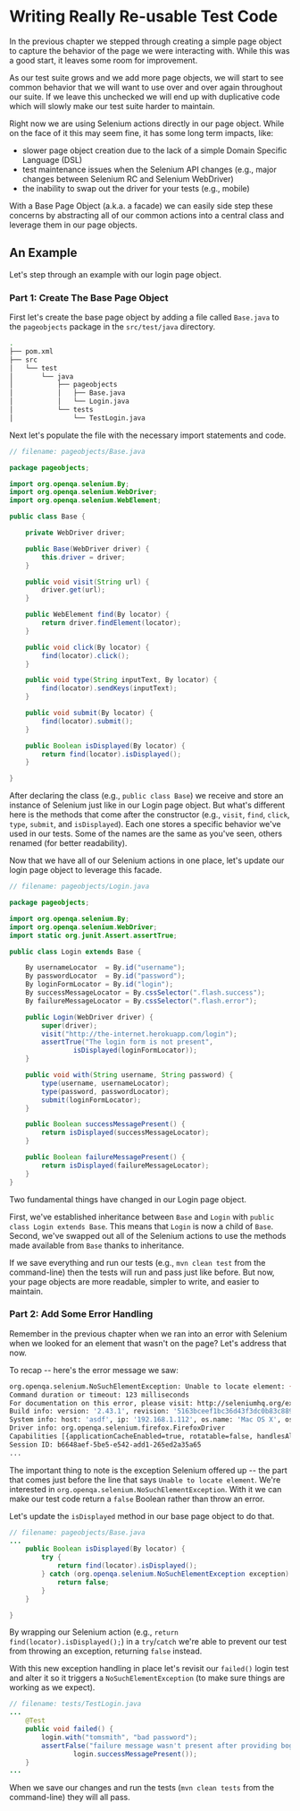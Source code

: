 # Writing Really Re-usable Test Code

In the previous chapter we stepped through creating a simple page object to capture the behavior of the page we were interacting with. While this was a good start, it leaves some room for improvement.

As our test suite grows and we add more page objects, we will start to see common behavior that we will want to use over and over again throughout our suite. If we leave this unchecked we will end up with duplicative code which will slowly make our test suite harder to maintain. 

Right now we are using Selenium actions directly in our page object. While on the face of it this may seem fine, it has some long term impacts, like:

+ slower page object creation due to the lack of a simple Domain Specific Language (DSL)
+ test maintenance issues when the Selenium API changes (e.g., major changes between Selenium RC and Selenium WebDriver)
+ the inability to swap out the driver for your tests (e.g., mobile)

With a Base Page Object (a.k.a. a facade) we can easily side step these concerns by abstracting all of our common actions into a central class and leverage them in our page objects.

## An Example

Let's step through an example with our login page object.

### Part 1: Create The Base Page Object

First let's create the base page object by adding a file called `Base.java` to the `pageobjects` package in the `src/test/java` directory.

```sh
.
├── pom.xml
├── src
│   └── test
│       └── java
│           ├── pageobjects
│           │   ├── Base.java
│           │   └── Login.java
│           └── tests
│               └── TestLogin.java
```

Next let's populate the file with the necessary import statements and code.

```java
// filename: pageobjects/Base.java

package pageobjects;

import org.openqa.selenium.By;
import org.openqa.selenium.WebDriver;
import org.openqa.selenium.WebElement;

public class Base {

    private WebDriver driver;

    public Base(WebDriver driver) {
        this.driver = driver;
    }

    public void visit(String url) {
        driver.get(url);
    }

    public WebElement find(By locator) {
        return driver.findElement(locator);
    }

    public void click(By locator) {
        find(locator).click();
    }

    public void type(String inputText, By locator) {
        find(locator).sendKeys(inputText);
    }

    public void submit(By locator) {
        find(locator).submit();
    }

    public Boolean isDisplayed(By locator) {
        return find(locator).isDisplayed();
    }

}
```

After declaring the class (e.g., `public class Base`) we receive and store an instance of Selenium just like in our Login page object. But what's different here is the methods that come after the constructor (e.g., `visit`, `find`, `click`, `type`, `submit`, and `isDisplayed`). Each one stores a specific behavior we've used in our tests. Some of the names are the same as you've seen, others renamed (for better readability).

Now that we have all of our Selenium actions in one place, let's update our login page object to leverage this facade.

```java
// filename: pageobjects/Login.java

package pageobjects;

import org.openqa.selenium.By;
import org.openqa.selenium.WebDriver;
import static org.junit.Assert.assertTrue;

public class Login extends Base {

    By usernameLocator  = By.id("username");
    By passwordLocator  = By.id("password");
    By loginFormLocator = By.id("login");
    By successMessageLocator = By.cssSelector(".flash.success");
    By failureMessageLocator = By.cssSelector(".flash.error");

    public Login(WebDriver driver) {
        super(driver);
        visit("http://the-internet.herokuapp.com/login");
        assertTrue("The login form is not present",
                isDisplayed(loginFormLocator));
    }

    public void with(String username, String password) {
        type(username, usernameLocator);
        type(password, passwordLocator);
        submit(loginFormLocator);
    }

    public Boolean successMessagePresent() {
        return isDisplayed(successMessageLocator);
    }

    public Boolean failureMessagePresent() {
        return isDisplayed(failureMessageLocator);
    }
}
```

Two fundamental things have changed in our Login page object.

First, we've established inheritance between `Base` and `Login` with `public class Login extends Base`. This means that `Login` is now a child of `Base`. Second, we've swapped out all of the Selenium actions to use the methods made available from `Base` thanks to inheritance.

If we save everything and run our tests (e.g., `mvn clean test` from the command-line) then the tests will run and pass just like before. But now, your page objects are more readable, simpler to write, and easier to maintain.

### Part 2: Add Some Error Handling

Remember in the previous chapter when we ran into an error with Selenium when we looked for an element that wasn't on the page? Let's address that now.

To recap -- here's the error message we saw:

```sh
org.openqa.selenium.NoSuchElementException: Unable to locate element: {"method":"css selector","selector":".flash.error"}
Command duration or timeout: 123 milliseconds
For documentation on this error, please visit: http://seleniumhq.org/exceptions/no_such_element.html
Build info: version: '2.43.1', revision: '5163bceef1bc36d43f3dc0b83c88998168a363a0', time: '2014-09-10 09:43:55'
System info: host: 'asdf', ip: '192.168.1.112', os.name: 'Mac OS X', os.arch: 'x86_64', os.version: '10.10.1', java.version: '1.8.0_25'
Driver info: org.openqa.selenium.firefox.FirefoxDriver
Capabilities [{applicationCacheEnabled=true, rotatable=false, handlesAlerts=true, databaseEnabled=true, version=34.0.5, platform=MAC, nativeEvents=false, acceptSslCerts=true, webStorageEnabled=true, locationContextEnabled=true, browserName=firefox, takesScreenshot=true, javascriptEnabled=true, cssSelectorsEnabled=true}]
Session ID: b6648aef-5be5-e542-add1-265ed2a35a65
...
```

The important thing to note is the exception Selenium offered up -- the part that comes just before the line that says `Unable to locate element`. We're interested in `org.openqa.selenium.NoSuchElementException`. With it we can make our test code return a `false` Boolean rather than throw an error.

Let's update the `isDisplayed` method in our base page object to do that.

```java
// filename: pageobjects/Base.java
...
    public Boolean isDisplayed(By locator) {
        try {
            return find(locator).isDisplayed();
        } catch (org.openqa.selenium.NoSuchElementException exception) {
            return false;
        }
    }

}
```

By wrapping our Selenium action (e.g., `return find(locator).isDisplayed();`) in a `try`/`catch` we're able to prevent our test from throwing an exception, returning `false` instead.

With this new exception handling in place let's revisit our `failed()` login test and alter it so it triggers a `NoSuchElementException` (to make sure things are working as we expect).

```java
// filename: tests/TestLogin.java
...
    @Test
    public void failed() {
        login.with("tomsmith", "bad password");
        assertFalse("failure message wasn't present after providing bogus credentials",
                login.successMessagePresent());
    }
...
```

When we save our changes and run the tests (`mvn clean tests` from the command-line) they will all pass.
